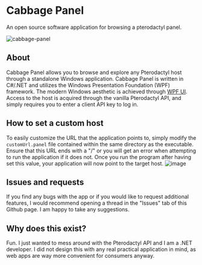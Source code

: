 # Cabbage Panel
An open source software application for browsing a pterodactyl panel.

![cabbage-panel](https://github.com/user-attachments/assets/0efa2098-2cdf-41d2-b1e2-987284e4fdf4)

## About
Cabbage Panel allows you to browse and explore any Pterodactyl host through a standalone Windows application. Cabbage Panel is written in C#/.NET and utilizes the Windows Presentation Foundation (WPF) framework. The modern Windows aesthetic is achieved through [WPF UI](https://wpfui.lepo.co/). Access to the host is acquired through the vanilla Pterodactyl API, and simply requires you to enter a client API key to log in.

## How to set a custom host
To easily customize the URL that the application points to, simply modify the `customUrl.panel` file contained within the same directory as the executable. Ensure that this URL ends with a "/" or you will get an error when attempting to run the application if it does not. Once you run the program after having set this value, your application will now point to the target host.
![image](https://github.com/user-attachments/assets/2d63cfbc-2186-4511-8206-811b5c261042)

## Issues and requests
If you find any bugs with the app or if you would like to request additional features, I would recommend opening a thread in the "Issues" tab of this Github page. I am happy to take any suggestions.

## Why does this exist?
Fun. I just wanted to mess around with the Pterodactyl API and I am a .NET developer. I did not design this with any real practical application in mind, as web apps are way more convenient for consumers anyway.
